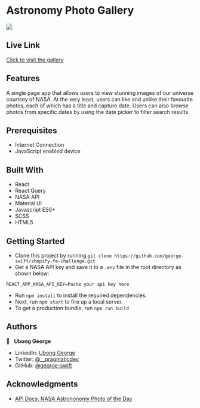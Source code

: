 # Astronomy Photo Gallery

![](./public/gallery.png)
## Live Link
[Click to visit the gallery](https://astro-images.netlify.app/)

## Features
A single page app that allows users to view stunning images of our universe courtsey of NASA. At the very least, users can like and unlike their favourite photos, each of which has a title and capture date. Users can also browse photos from specific dates by using the date picker to filter search results.

## Prerequisites
- Internet Connection
- JavaScript enabled device

## Built With
- React
- React Query
- NASA API
- Material UI
- Javascript ES6+
- SCSS
- HTML5

## Getting Started
- Clone this project by running `git clone https://github.com/george-swift/shopify-fe-challenge.git`
- Get a NASA API key and save it to a `.env` file in the root directory as shown below:
```
REACT_APP_NASA_API_KEY=Paste your api key here
```
- Run `npm install` to install the required dependencies.
- Next, run `npm start` to fire up a local server.
- To get a production bundle, run `npm run build`

## Authors

👤 &nbsp; **Ubong George**
- LinkedIn: [Ubong George](https://www.linkedin.com/in/ubong-itok)
- Twitter: [@\_\_pragmaticdev](https://twitter.com/__pragmaticdev)
- GitHub: [@george-swift](https://github.com/george-swift)

## Acknowledgments

- [API Docs: NASA Astrononomy Photo of the Day](https://github.com/nasa/apod-api)
